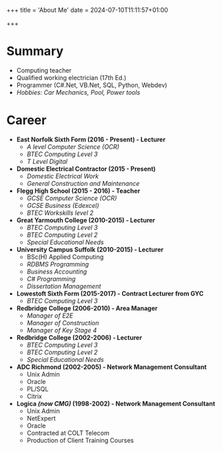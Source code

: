 +++
title = 'About Me'
date = 2024-07-10T11:11:57+01:00

+++

# Summary 

* Computing teacher 
* Qualified working electrician (17th Ed.)
* Programmer (C#.Net, VB.Net, SQL, Python, Webdev)
* *Hobbies: Car Mechanics, Pool, Power tools*

# Career

* **East Norfolk Sixth Form (2016 - Present) - Lecturer**
    * *A level Computer Science (OCR)*
    * *BTEC Computing Level 3*
    * *T Level Digital*
* **Domestic Electrical Contractor (2015 - Present)**
    * *Domestic Electrical Work*
    * *General Construction and Maintenance*
* **Flegg High School (2015 - 2016) - Teacher**
    * *GCSE Computer Science (OCR)*
    * *GCSE Business (Edexcel)*
    * *BTEC Workskills level 2*
* **Great Yarmouth College (2010-2015) - Lecturer**
    *  *BTEC Computing Level 3*
    *  *BTEC Computing Level 2*
    *  *Special Educational Needs*
* **University Campus Suffolk (2010-2015) - Lecturer**
    * BSc(H) Applied Computing
    * *RDBMS Programming*
    * *Business Accounting*
    * *C# Programming*
    * *Dissertation Management*
* **Lowestoft Sixth Form (2015-2017) - Contract Lecturer from GYC**
    *  *BTEC Computing Level 3*
* **Redbridge College (2006-2010) - Area Manager**
    *  *Manager of E2E* 
    *  *Manager of Construction*
    *  *Manager of Key Stage 4*
* **Redbridge College (2002-2006) - Lecturer**
    *  *BTEC Computing Level 3*
    *  *BTEC Computing Level 2*
    *  *Special Educational Needs*
* **ADC Richmond (2002-2005) - Network Management Consultant**
    * Unix Admin
    * Oracle
    * PL/SQL
    * Citrix
* **Logica *(now CMG)* (1998-2002) - Network Management Consultant**
    * Unix Admin
    * NetExpert
    * Oracle
    * Contracted at COLT Telecom
    * Production of Client Training Courses

